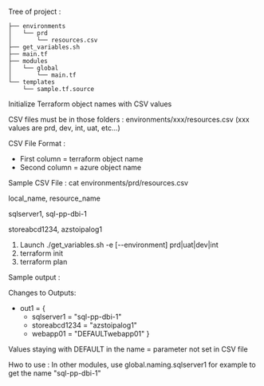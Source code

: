 
Tree of project :
```
├── environments
│   └── prd
│       └── resources.csv
├── get_variables.sh
├── main.tf
├── modules
│   └── global
│       └── main.tf
└── templates
    └── sample.tf.source
```
Initialize Terraform object names with CSV values

CSV files must be in those folders : environments/xxx/resources.csv  (xxx values are prd, dev, int, uat, etc...)

CSV File Format :
- First column = terraform object name
- Second column = azure object name

Sample CSV File : cat environments/prd/resources.csv

local_name, resource_name

sqlserver1, sql-pp-dbi-1

storeabcd1234, azstoipalog1

1) Launch ./get_variables.sh -e [--environment] prd|uat|dev|int
2) terraform init
3) terraform plan

Sample output :

Changes to Outputs:
  + out1 = {
      + sqlserver1    = "sql-pp-dbi-1"
      + storeabcd1234 = "azstoipalog1"
      + webapp01      = "DEFAULTwebapp01"
    }

Values staying with DEFAULT in the name = parameter not set in CSV file

Hwo to use : In other modules, use global.naming.sqlserver1 for example to get the name "sql-pp-dbi-1"
